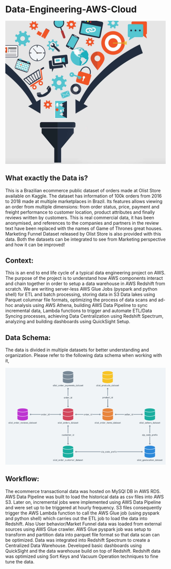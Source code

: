 # Data-Engineering-AWS-Cloud

![alt text](https://github.com/swarupmishal/Data-Engineering-AWS-Cloud/blob/main/extras/data-integration.jpeg)

## What exactly the Data is?
This is a Brazilian ecommerce public dataset of orders made at Olist Store available on Kaggle. The dataset has information of 100k orders from 2016 to 2018 made at multiple marketplaces in Brazil. Its features allows viewing an order from multiple dimensions: from order status, price, payment and freight performance to customer location, product attributes and finally reviews written by customers. This is real commercial data, it has been anonymised, and references to the companies and partners in the review text have been replaced with the names of Game of Thrones great houses. Marketing Funnel Dataset released by Olist Store is also provided with this data. Both the datasets can be integrated to see from Marketing perspective and how it can be improved!

## Context:
This is an end to end life cycle of a typical data engineering project on AWS. The purpose of the project is to understand how AWS components interact and chain together in order to setup a data warehouse in AWS Redshift from scratch. We are writing server-less AWS Glue Jobs (pyspark and python shell) for ETL and batch processing, storing data in S3 Data lakes using Parquet columnar file formats, optimizing the process of data scans and ad-hoc analysis using AWS Athena, building AWS Data Pipeline to sync incremental data, Lambda functions to trigger and automate ETL/Data Syncing processes, achieving Data Centralization using Redshift Spectrum, analyzing and building dashboards using QuickSight Setup.

## Data Schema:
The data is divided in multiple datasets for better understanding and organization. Please refer to the following data schema when working with it,

![alt text](https://github.com/swarupmishal/Data-Engineering-AWS-Cloud/blob/main/extras/data%20schema.png)

## Workflow:
The ecommerce transactional data was hosted on MySQl DB in AWS RDS. AWS Data Pipeline was built to load the historical data as csv files into AWS S3. Later on, incremental jobs were implemented using AWS Data Pipeline and were set up to be triggered at hourly frequency. S3 files consequently trigger the AWS Lambda function to call the AWS Glue job (using pyspark and python shell) which carries out the ETL job to load the data into Redshift. Also User behavior/Market Funnel data was loaded from external sources using AWS Glue crawler. AWS Glue pyspark job was setup to transform and partition data into parquet file format so that data scan can be optimized. Data was integrated into Redshift Spectrum to create a Centralized Data Warehouse. Developed basic dashboards using QuickSight and the data warehouse build on top of Redshift. Redshift data was optimized using Sort Keys and Vacuum Operation techniques to fine tune the data.
